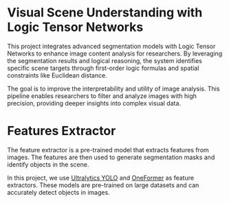 # Visual Scene Understanding with Logic Tensor Networks

This project integrates advanced segmentation models with Logic Tensor Networks to enhance image content analysis for researchers. By leveraging the segmentation results and logical reasoning, the system identifies specific scene targets through first-order logic formulas and spatial constraints like Euclidean distance.

The goal is to improve the interpretability and utility of image analysis. This pipeline enables researchers to filter and analyze images with high precision, providing deeper insights into complex visual data.

# Features Extractor
The feature extractor is a pre-trained model that extracts features from images. The features are then used to generate segmentation masks and identify objects in the scene.

In this project, we use [Ultralytics YOLO](https://docs.ultralytics.com) and [OneFormer](https://praeclarumjj3.github.io/oneformer/) as feature extractors. These models are pre-trained on large datasets and can accurately detect objects in images.

